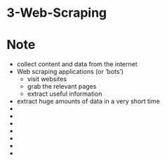 # 3-Web-Scraping

# Note
- collect content and data from the internet
- Web scraping applications (or ‘bots’)
    - visit websites
    - grab the relevant pages 
    - extract useful information
- extract huge amounts of data in a very short time
- 
- 
- 
- 
- 
- 
- 